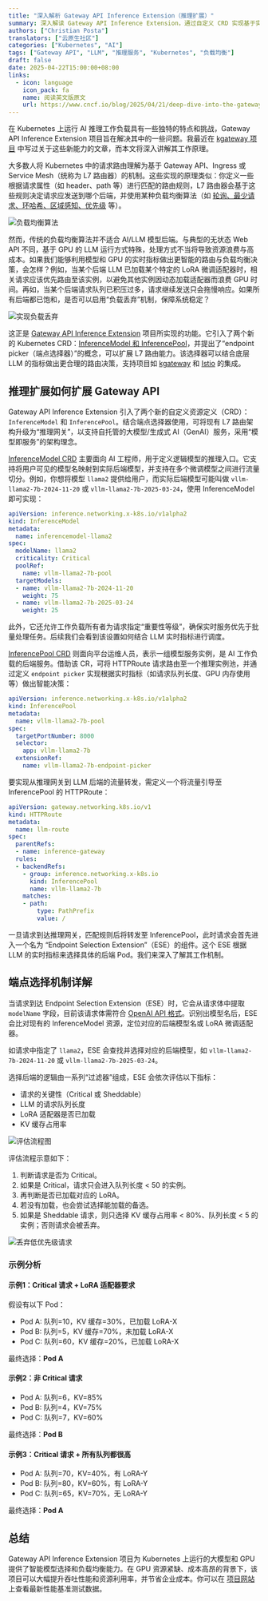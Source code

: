 ```yaml
---
title: "深入解析 Gateway API Inference Extension（推理扩展）"
summary: 深入解读 Gateway API Inference Extension，通过自定义 CRD 实现基于实时指标的智能路由。
authors: ["Christian Posta"]
translators: ["云原生社区"]
categories: ["Kubernetes", "AI"]
tags: ["Gateway API", "LLM", "推理服务", "Kubernetes", "负载均衡"]
draft: false
date: 2025-04-22T15:00:00+08:00
links:
  - icon: language
    icon_pack: fa
    name: 阅读英文版原文
    url: https://www.cncf.io/blog/2025/04/21/deep-dive-into-the-gateway-api-inference-extension/
---
```


在 Kubernetes 上运行 AI 推理工作负载具有一些独特的特点和挑战，Gateway API Inference Extension 项目旨在解决其中的一些问题。我最近在 [kgateway 项目](https://kgateway.dev/blog/smarter-ai-reference-kubernetes-gateway-api/) 中写过关于这些新能力的文章，而本文将深入讲解其工作原理。

大多数人将 Kubernetes 中的请求路由理解为基于 Gateway API、Ingress 或 Service Mesh（统称为 L7 路由器）的机制。这些实现的原理类似：你定义一些根据请求属性（如 header、path 等）进行匹配的路由规则，L7 路由器会基于这些规则决定请求应发送到哪个后端，并使用某种负载均衡算法（如 [轮询、最少请求、环哈希、区域感知、优先级](https://www.envoyproxy.io/docs/envoy/latest/intro/arch_overview/upstream/load_balancing/load_balancing) 等）。

![负载均衡算法](f0.jpg)

然而，传统的负载均衡算法并不适合 AI/LLM 模型后端。与典型的无状态 Web API 不同，基于 GPU 的 LLM 运行方式特殊，处理方式不当将导致资源浪费与高成本。如果我们能够利用模型和 GPU 的实时指标做出更智能的路由与负载均衡决策，会怎样？例如，当某个后端 LLM 已加载某个特定的 LoRA 微调适配器时，相关请求应该优先路由至该实例，以避免其他实例因动态加载适配器而浪费 GPU 时间。再如，当某个后端请求队列已积压过多，请求继续发送只会拖慢响应。如果所有后端都已饱和，是否可以启用“负载丢弃”机制，保障系统稳定？

![实现负载丢弃](f1.jpg)

这正是 [Gateway API Inference Extension](https://gateway-api-inference-extension.sigs.k8s.io/) 项目所实现的功能。它引入了两个新的 Kubernetes CRD：[InferenceModel 和 InferencePool](https://gateway-api-inference-extension.sigs.k8s.io/concepts/api-overview/)，并提出了“endpoint picker（端点选择器）”的概念，可以扩展 L7 路由能力。该选择器可以结合底层 LLM 的指标做出更合理的路由决策，支持项目如 [kgateway](https://kgateway.dev/) 和 [Istio](https://istio.io/) 的集成。

## 推理扩展如何扩展 Gateway API

Gateway API Inference Extension 引入了两个新的自定义资源定义（CRD）：`InferenceModel` 和 `InferencePool`。结合端点选择器使用，可将现有 L7 路由架构升级为“推理网关”，以支持自托管的大模型/生成式 AI（GenAI）服务，采用“模型即服务”的架构理念。

[InferenceModel CRD](https://gateway-api-inference-extension.sigs.k8s.io/api-types/inferencemodel/) 主要面向 AI 工程师，用于定义逻辑模型的推理入口。它支持将用户可见的模型名映射到实际后端模型，并支持在多个微调模型之间进行流量切分。例如，你想将模型 `llama2` 提供给用户，而实际后端模型可能叫做 `vllm-llama2-7b-2024-11-20` 或 `vllm-llama2-7b-2025-03-24`，使用 InferenceModel 即可实现：

```yaml
apiVersion: inference.networking.x-k8s.io/v1alpha2
kind: InferenceModel
metadata:
  name: inferencemodel-llama2
spec:
  modelName: llama2
  criticality: Critical
  poolRef:
    name: vllm-llama2-7b-pool
  targetModels:
  - name: vllm-llama2-7b-2024-11-20
    weight: 75
  - name: vllm-llama2-7b-2025-03-24
    weight: 25
```

此外，它还允许工作负载所有者为请求指定“重要性等级”，确保实时服务优先于批量处理任务。后续我们会看到该设置如何结合 LLM 实时指标进行调度。

[InferencePool CRD](https://gateway-api-inference-extension.sigs.k8s.io/api-types/inferencepool/) 则面向平台运维人员，表示一组模型服务实例，是 AI 工作负载的后端服务。借助该 CR，可将 HTTPRoute 请求路由至一个推理实例池，并通过定义 `endpoint picker` 实现根据实时指标（如请求队列长度、GPU 内存使用等）做出智能决策：

```yaml
apiVersion: inference.networking.x-k8s.io/v1alpha2
kind: InferencePool
metadata:
  name: vllm-llama2-7b-pool
spec:
  targetPortNumber: 8000
  selector:
    app: vllm-llama2-7b
  extensionRef:
    name: vllm-llama2-7b-endpoint-picker
```

要实现从推理网关到 LLM 后端的流量转发，需定义一个将流量引导至 InferencePool 的 HTTPRoute：

```yaml
apiVersion: gateway.networking.k8s.io/v1
kind: HTTPRoute
metadata:
  name: llm-route
spec:
  parentRefs:
  - name: inference-gateway
  rules:
  - backendRefs:
    - group: inference.networking.x-k8s.io
      kind: InferencePool
      name: vllm-llama2-7b
    matches:
    - path:
        type: PathPrefix
        value: /
```

一旦请求到达推理网关，匹配规则后将转发至 InferencePool，此时请求会首先进入一个名为 “Endpoint Selection Extension”（ESE）的组件。这个 ESE 根据 LLM 的实时指标来选择具体的后端 Pod。我们来深入了解其工作机制。

## 端点选择机制详解

当请求到达 Endpoint Selection Extension（ESE）时，它会从请求体中提取 `modelName` 字段，目前该请求体需符合 [OpenAI API 格式](https://platform.openai.com/docs/api-reference/chat/create)。识别出模型名后，ESE 会比对现有的 InferenceModel 资源，定位对应的后端模型名或 LoRA 微调适配器。

如请求中指定了 `llama2`，ESE 会查找并选择对应的后端模型，如 `vllm-llama2-7b-2024-11-20` 或 `vllm-llama2-7b-2025-03-24`。

选择后端的逻辑由一系列“过滤器”组成，ESE 会依次评估以下指标：

- 请求的关键性（Critical 或 Sheddable）
- LLM 的请求队列长度
- LoRA 适配器是否已加载
- KV 缓存占用率

![评估流程图](f2.jpg)

评估流程示意如下：

1. 判断请求是否为 Critical。
2. 如果是 Critical，请求只会进入队列长度 < 50 的实例。
3. 再判断是否已加载对应的 LoRA。
4. 若没有加载，也会尝试选择能加载的备选。
5. 如果是 Sheddable 请求，则只选择 KV 缓存占用率 < 80%、队列长度 < 5 的实例；否则请求会被丢弃。

![丢弃低优先级请求](f3.jpg)

### 示例分析

#### 示例1：Critical 请求 + LoRA 适配器要求

假设有以下 Pod：

- Pod A: 队列=10，KV 缓存=30%，已加载 LoRA-X
- Pod B: 队列=5，KV 缓存=70%，未加载 LoRA-X
- Pod C: 队列=60，KV 缓存=20%，已加载 LoRA-X

最终选择：**Pod A**

#### 示例2：非 Critical 请求

- Pod A: 队列=6，KV=85%
- Pod B: 队列=4，KV=75%
- Pod C: 队列=7，KV=60%

最终选择：**Pod B**

#### 示例3：Critical 请求 + 所有队列都很高

- Pod A: 队列=70，KV=40%，有 LoRA-Y
- Pod B: 队列=80，KV=60%，有 LoRA-Y
- Pod C: 队列=65，KV=70%，无 LoRA-Y

最终选择：**Pod A**

## 总结

Gateway API Inference Extension 项目为 Kubernetes 上运行的大模型和 GPU 提供了智能模型选择和负载均衡能力。在 GPU 资源紧缺、成本高昂的背景下，该项目可以大幅提升吞吐性能和资源利用率，并节省企业成本。你可以在 [项目网站](https://gateway-api-inference-extension.sigs.k8s.io/performance/benchmark/) 上查看最新性能基准测试数据。
